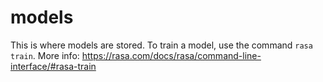 # models

This is where models are stored.
To train a model, use the command `rasa train`.
More info: <https://rasa.com/docs/rasa/command-line-interface/#rasa-train>
